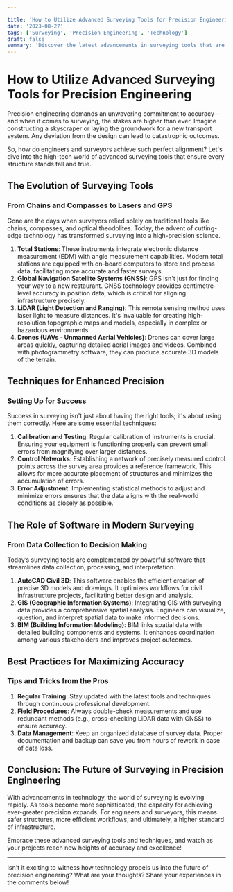 ```yaml
---

title: 'How to Utilize Advanced Surveying Tools for Precision Engineering'
date: '2023-08-27'
tags: ['Surveying', 'Precision Engineering', 'Technology']
draft: false
summary: 'Discover the latest advancements in surveying tools that are revolutionizing the field of precision engineering. Learn about the technologies, techniques, and best practices that ensure pinpoint accuracy in your engineering projects.'
---
```


# How to Utilize Advanced Surveying Tools for Precision Engineering

Precision engineering demands an unwavering commitment to accuracy—and when it comes to surveying, the stakes are higher than ever. Imagine constructing a skyscraper or laying the groundwork for a new transport system. Any deviation from the design can lead to catastrophic outcomes.

So, how do engineers and surveyors achieve such perfect alignment? Let's dive into the high-tech world of advanced surveying tools that ensure every structure stands tall and true.

## The Evolution of Surveying Tools

### From Chains and Compasses to Lasers and GPS

Gone are the days when surveyors relied solely on traditional tools like chains, compasses, and optical theodolites. Today, the advent of cutting-edge technology has transformed surveying into a high-precision science.

1. **Total Stations**: These instruments integrate electronic distance measurement (EDM) with angle measurement capabilities. Modern total stations are equipped with on-board computers to store and process data, facilitating more accurate and faster surveys.
2. **Global Navigation Satellite Systems (GNSS)**: GPS isn't just for finding your way to a new restaurant. GNSS technology provides centimetre-level accuracy in position data, which is critical for aligning infrastructure precisely.
3. **LiDAR (Light Detection and Ranging)**: This remote sensing method uses laser light to measure distances. It's invaluable for creating high-resolution topographic maps and models, especially in complex or hazardous environments.
4. **Drones (UAVs - Unmanned Aerial Vehicles)**: Drones can cover large areas quickly, capturing detailed aerial images and videos. Combined with photogrammetry software, they can produce accurate 3D models of the terrain.

## Techniques for Enhanced Precision

### Setting Up for Success

Success in surveying isn't just about having the right tools; it's about using them correctly. Here are some essential techniques:

1. **Calibration and Testing**: Regular calibration of instruments is crucial. Ensuring your equipment is functioning properly can prevent small errors from magnifying over larger distances.
2. **Control Networks**: Establishing a network of precisely measured control points across the survey area provides a reference framework. This allows for more accurate placement of structures and minimizes the accumulation of errors.
3. **Error Adjustment**: Implementing statistical methods to adjust and minimize errors ensures that the data aligns with the real-world conditions as closely as possible.

## The Role of Software in Modern Surveying

### From Data Collection to Decision Making

Today’s surveying tools are complemented by powerful software that streamlines data collection, processing, and interpretation.

1. **AutoCAD Civil 3D**: This software enables the efficient creation of precise 3D models and drawings. It optimizes workflows for civil infrastructure projects, facilitating better design and analysis.
2. **GIS (Geographic Information Systems)**: Integrating GIS with surveying data provides a comprehensive spatial analysis. Engineers can visualize, question, and interpret spatial data to make informed decisions.
3. **BIM (Building Information Modeling)**: BIM links spatial data with detailed building components and systems. It enhances coordination among various stakeholders and improves project outcomes.

## Best Practices for Maximizing Accuracy

### Tips and Tricks from the Pros

1. **Regular Training**: Stay updated with the latest tools and techniques through continuous professional development.
2. **Field Procedures**: Always double-check measurements and use redundant methods (e.g., cross-checking LiDAR data with GNSS) to ensure accuracy.
3. **Data Management**: Keep an organized database of survey data. Proper documentation and backup can save you from hours of rework in case of data loss.

## Conclusion: The Future of Surveying in Precision Engineering

With advancements in technology, the world of surveying is evolving rapidly. As tools become more sophisticated, the capacity for achieving ever-greater precision expands. For engineers and surveyors, this means safer structures, more efficient workflows, and ultimately, a higher standard of infrastructure.

Embrace these advanced surveying tools and techniques, and watch as your projects reach new heights of accuracy and excellence!

---

Isn't it exciting to witness how technology propels us into the future of precision engineering? What are your thoughts? Share your experiences in the comments below!